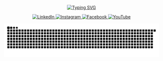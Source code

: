 <p align="center">
  <a href="https://git.io/typing-svg">
    <img src="https://readme-typing-svg.demolab.com?font=Fira+Code&size=28&pause=1000&color=FFD700&center=true&vCenter=true&width=500&lines=Hey%2C+I'm+Altan+Berk+Eren;Welcome+to+my+GitHub+profile!" alt="Typing SVG" />
  </a>
</p>

<p align="center">
  <a href="https://www.linkedin.com/in/altanberkeren" target="_blank">
    <img src="https://img.shields.io/badge/-LinkedIn-FFD700?style=for-the-badge&logo=linkedin&logoColor=black&labelColor=FFD700" alt="LinkedIn" />
  </a>
  <a href="https://www.instagram.com/altanberkeren/" target="_blank">
    <img src="https://img.shields.io/badge/-Instagram-FFD700?style=for-the-badge&logo=instagram&logoColor=black&labelColor=FFD700" alt="Instagram" />
  </a>
  <a href="https://www.facebook.com/altanberk.eren.7" target="_blank">
    <img src="https://img.shields.io/badge/-Facebook-FFD700?style=for-the-badge&logo=facebook&logoColor=black&labelColor=FFD700" alt="Facebook" />
  </a>
  <a href="https://www.youtube.com/@altanberkeren3871" target="_blank">
    <img src="https://img.shields.io/badge/-YouTube-FFD700?style=for-the-badge&logo=youtube&logoColor=black&labelColor=FFD700" alt="YouTube" />
  </a>
</p>

![snake gif](https://raw.githubusercontent.com/altanberkeren/altanberkeren/output/github-contribution-grid-snake.svg)

